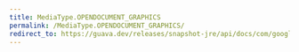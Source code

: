 ```yaml
---
title: MediaType.OPENDOCUMENT_GRAPHICS
permalink: /MediaType.OPENDOCUMENT_GRAPHICS/
redirect_to: https://guava.dev/releases/snapshot-jre/api/docs/com/google/common/net/MediaType.html#OPENDOCUMENT_GRAPHICS
---
```

